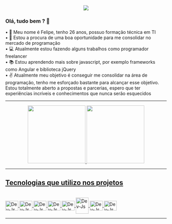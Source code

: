 
<!--
**PhilCard/PhilCard** is a ✨ _special_ ✨ repository because its `README.md` (this file) appears on your GitHub profile.

Here are some ideas to get you started:

- 🔭 I’m currently working on ...
- 🌱 I’m currently learning ...
- 👯 I’m looking to collaborate on ...
- 🤔 I’m looking for help with ...
- 💬 Ask me about ...
- 📫 How to reach me: ...
- 😄 Pronouns: ...
- ⚡ Fun fact: ...
-->

<div align="center">
  <img src="https://raw.githubusercontent.com/HyunCafe/HyunCafe/main/assests/loficity.gif">
</div>

### Olá, tudo bem ? 👋
• :man: Meu nome é Felipe, tenho 26 anos, possuo formação técnica em TI <br>
• :runner: Estou a procura de uma boa oportunidade para me consolidar no mercado de programação <br>
• :computer: Atualmente estou fazendo alguns trabalhos como programador freelancer <br>
• :books: Estou aprendendo mais sobre javascript, por exemplo frameworks como Angular e biblioteca jQuery <br>
• :v: Atualmente meu objetivo é conseguir me consolidar na área de programação, tenho me esforçado bastante para alcançar esse objetivo. 
Estou totalmente aberto a propostas e parcerias, espero que ter experiências incríveis e conhecimentos que nunca serão esquecidos <br>

<hr>
<div align="center">
  <a href="https://github.com/PhilCard">
  <img height="180em" src="https://github-readme-stats.vercel.app/api?username=PhilCard&show_icons=true&theme=dracula&include_all_commits">
  <img height="180em" src="https://github-readme-stats.vercel.app/api/top-langs/?username=PhilCard&layout=compact&langs_count=7&theme=dracula">
</div>
<hr>
    
<h2> Tecnologias que utilizo nos projetos </h2>
<div style="display: inline_block"><br>
  <img align="center" alt="Dev-Js" height="30" width="40" src="https://cdn.jsdelivr.net/gh/devicons/devicon/icons/html5/html5-original.svg"/>
  <img align="center" alt="Dev-Js" height="30" width="40" src="https://cdn.jsdelivr.net/gh/devicons/devicon/icons/css3/css3-original.svg"/>
  <img align="center" alt="Dev-Js" height="30" width="40" src="https://cdn.jsdelivr.net/gh/devicons/devicon/icons/javascript/javascript-original.svg"/>
  <img align="center" alt="Dev-Js" height="30" width="40" src="https://cdn.jsdelivr.net/gh/devicons/devicon/icons/typescript/typescript-original.svg"/>
   <img align="center" alt="Dev-Js" height="30" width="40" src="https://cdn.jsdelivr.net/gh/devicons/devicon/icons/angularjs/angularjs-original.svg"/>
   <img align="center" alt="Dev-Js" height="50" width="40" src="https://cdn.jsdelivr.net/gh/devicons/devicon/icons/php/php-original.svg"/>
  <img align="center" alt="Dev-Js" height="30" width="40" src="https://cdn.jsdelivr.net/gh/devicons/devicon/icons/ionic/ionic-original.svg"/>
  <img align="center" alt="Dev-Js" height="30" width="40" src="https://cdn.jsdelivr.net/gh/devicons/devicon/icons/csharp/csharp-original.svg"/>
</div>
<hr>
